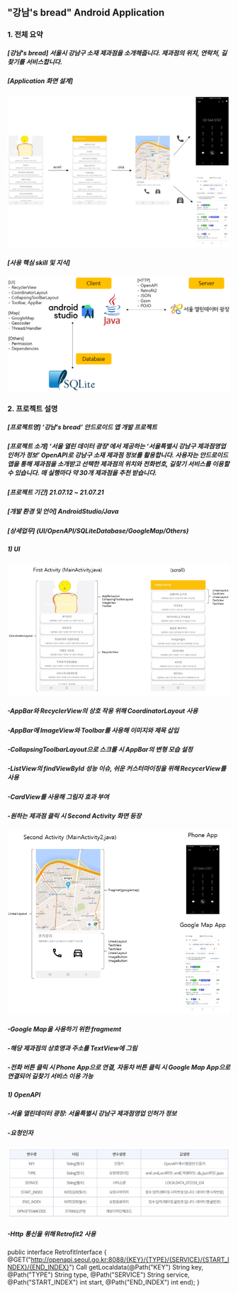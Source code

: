 ## "강남's bread" Android Application  
### 1. 전체 요약  
##### **[강남's bread]** 서울시 강남구 소재 제과점을 소개해줍니다. 제과점의 위치, 연락처, 길찾기를 서비스합니다.  
##### **[Application 화면 설계]**  
![이미지1](./Images/image1.PNG)  
##### **[사용 핵심 skill 및 지식]**  
![이미지2](./Images/image2.PNG)  
### 2. 프로젝트 설명  
##### **[프로젝트명]** ‘강남’s bread’ 안드로이드 앱 개발 프로젝트  
##### **[프로젝트 소개]** ‘서울 열린 데이터 광장’에서 제공하는 ‘서울특별시 강남구 제과점영업 인허가 정보’ OpenAPI로 강남구 소재 제과점 정보를 활용합니다. 사용자는 안드로이드 앱을 통해 제과점을 소개받고 선택한 제과점의 위치와 전화번호, 길찾기 서비스를 이용할 수 있습니다. 매 실행마다 약 30개 제과점을 추천 받습니다.  
##### **[프로젝트 기간]** 21.07.12 ~ 21.07.21  
##### **[개발 환경 및 언어]** AndroidStudio/Java  
##### **[상세업무]** (UI/OpenAPI/SQLiteDatabase/GoogleMap/Others)  
##### 1) UI  
![이미지3](./Images/image3.PNG)  
##### -AppBar와 RecyclerView의 상호 작용 위해 CoordinatorLayout 사용  
##### -AppBar에 ImageView와 Toolbar를 사용해 이미지와 제목 삽입  
##### -CollapsingToolbarLayout으로 스크롤 시 AppBar의 변형 모습 설정  
##### -ListView의 findViewById 성능 이슈, 쉬운 커스터마이징을 위해 RecycerView를 사용  
##### -CardView를 사용해 그림자 효과 부여  
##### -원하는 제과점 클릭 시 Second Activity 화면 등장  
![이미지4](./Images/image4.PNG)  
##### -Google Map을 사용하기 위한 fragmemt
##### -해당 제과점의 상호명과 주소를 TextView에 그림
##### -전화 버튼 클릭 시 Phone App으로 연결, 자동차 버튼 클릭 시 Google Map App으로 연결되어 길찾기 서비스 이용 가능  
##### 1) OpenAPI  
##### -서울 열린데이터 광장: 서울특별시 강남구 제과점영업 인허가 정보  
##### -요청인자  
![이미지5](./Images/image5.PNG)  
##### -Http 통신을 위해 Retrofit2 사용  
public interface RetrofitInterface {
    @GET("http://openapi.seoul.go.kr:8088/{KEY}/{TYPE}/{SERVICE}/{START_INDEX}/{END_INDEX}")
    Call<Example> getLocaldata(@Path("KEY") String key, @Path("TYPE") String type,
                               @Path("SERVICE") String service, @Path("START_INDEX") int start,
                               @Path("END_INDEX") int end);
}
